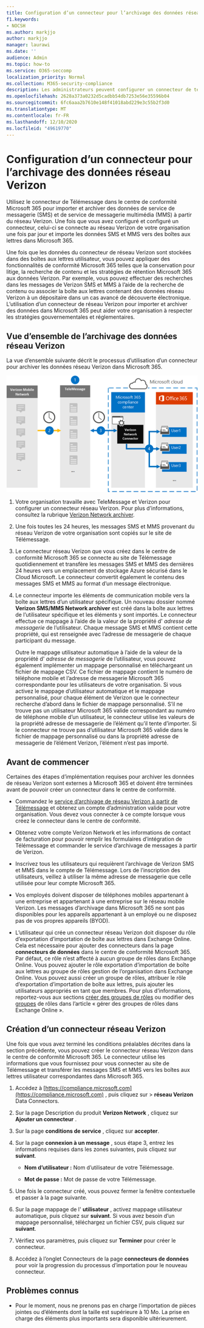 ```yaml
---
title: Configuration d’un connecteur pour l’archivage des données réseau Verizon dans Microsoft 365
f1.keywords:
- NOCSH
ms.author: markjjo
author: markjjo
manager: laurawi
ms.date: ''
audience: Admin
ms.topic: how-to
ms.service: O365-seccomp
localization_priority: Normal
ms.collection: M365-security-compliance
description: Les administrateurs peuvent configurer un connecteur de télémessage pour importer et archiver des données SMS et MMS à partir du réseau Verizon dans Microsoft 365. Cela vous permet d’archiver des données provenant de sources de données tierces dans Microsoft 365 de sorte que vous puissiez utiliser les fonctionnalités de conformité telles que la conservation légale, la recherche de contenu et les stratégies de rétention pour gérer les données tierces de votre organisation.
ms.openlocfilehash: 2628a373a0232d5cadbb54db7253e56e35596b04
ms.sourcegitcommit: 6fc6aaa2b7610e148f41018abd229e3c55b2f3d0
ms.translationtype: MT
ms.contentlocale: fr-FR
ms.lasthandoff: 12/10/2020
ms.locfileid: "49619770"
---
```

# <a name="set-up-a-connector-to-archive-verizon-network-data"></a>Configuration d’un connecteur pour l’archivage des données réseau Verizon

Utilisez le connecteur de Télémessage dans le centre de conformité Microsoft 365 pour importer et archiver des données de service de messagerie (SMS) et de service de messagerie multimédia (MMS) à partir du réseau Verizon. Une fois que vous avez configuré et configuré un connecteur, celui-ci se connecte au réseau Verizon de votre organisation une fois par jour et importe les données SMS et MMS vers des boîtes aux lettres dans Microsoft 365.

Une fois que les données du connecteur de réseau Verizon sont stockées dans des boîtes aux lettres utilisateur, vous pouvez appliquer des fonctionnalités de conformité Microsoft 365 telles que la conservation pour litige, la recherche de contenu et les stratégies de rétention Microsoft 365 aux données Verizon. Par exemple, vous pouvez effectuer des recherches dans les messages de Verizon SMS et MMS à l’aide de la recherche de contenu ou associer la boîte aux lettres contenant des données réseau Verizon à un dépositaire dans un cas avancé de découverte électronique. L’utilisation d’un connecteur de réseau Verizon pour importer et archiver des données dans Microsoft 365 peut aider votre organisation à respecter les stratégies gouvernementales et réglementaires.

## <a name="overview-of-archiving-verizon-network-data"></a>Vue d’ensemble de l’archivage des données réseau Verizon

La vue d’ensemble suivante décrit le processus d’utilisation d’un connecteur pour archiver les données réseau Verizon dans Microsoft 365.

![Flux de travail d’archivage réseau Verizon](../media/VerizonNetworkConnectorWorkflow.png)

1. Votre organisation travaille avec TeleMessage et Verizon pour configurer un connecteur réseau Verizon. Pour plus d’informations, consultez la rubrique [Verizon Network archiver](https://www.telemessage.com/office365-activation-for-verizon-network-archiver/).

2. Une fois toutes les 24 heures, les messages SMS et MMS provenant du réseau Verizon de votre organisation sont copiés sur le site de Télémessage.

3. Le connecteur réseau Verizon que vous créez dans le centre de conformité Microsoft 365 se connecte au site de Télémessage quotidiennement et transfère les messages SMS et MMS des dernières 24 heures vers un emplacement de stockage Azure sécurisé dans le Cloud Microsoft. Le connecteur convertit également le contenu des messages SMS et MMS au format d’un message électronique.

4. Le connecteur importe les éléments de communication mobile vers la boîte aux lettres d’un utilisateur spécifique. Un nouveau dossier nommé **Verizon SMS/MMS Network archiver** est créé dans la boîte aux lettres de l’utilisateur spécifique et les éléments y sont importés. Le connecteur effectue ce mappage à l’aide de la valeur de la propriété d' *adresse de messagerie* de l’utilisateur. Chaque message SMS et MMS contient cette propriété, qui est renseignée avec l’adresse de messagerie de chaque participant du message.

   Outre le mappage utilisateur automatique à l’aide de la valeur de la propriété d' *adresse de messagerie* de l’utilisateur, vous pouvez également implémenter un mappage personnalisé en téléchargeant un fichier de mappage CSV. Ce fichier de mappage contient le numéro de téléphone mobile et l’adresse de messagerie Microsoft 365 correspondante pour les utilisateurs de votre organisation. Si vous activez le mappage d’utilisateur automatique et le mappage personnalisé, pour chaque élément de Verizon que le connecteur recherche d’abord dans le fichier de mappage personnalisé. S’il ne trouve pas un utilisateur Microsoft 365 valide correspondant au numéro de téléphone mobile d’un utilisateur, le connecteur utilise les valeurs de la propriété adresse de messagerie de l’élément qu’il tente d’importer. Si le connecteur ne trouve pas d’utilisateur Microsoft 365 valide dans le fichier de mappage personnalisé ou dans la propriété adresse de messagerie de l’élément Verizon, l’élément n’est pas importé.

## <a name="before-you-begin"></a>Avant de commencer

Certaines des étapes d’implémentation requises pour archiver les données de réseau Verizon sont externes à Microsoft 365 et doivent être terminées avant de pouvoir créer un connecteur dans le centre de conformité.

- Commandez le [service d’archivage de réseau Verizon à partir de Télémessage](https://www.telemessage.com/mobile-archiver/order-mobile-archiver-for-o365) et obtenez un compte d’administration valide pour votre organisation. Vous devez vous connecter à ce compte lorsque vous créez le connecteur dans le centre de conformité.

- Obtenez votre compte Verizon Network et les informations de contact de facturation pour pouvoir remplir les formulaires d’intégration de Télémessage et commander le service d’archivage de messages à partir de Verizon.

- Inscrivez tous les utilisateurs qui requièrent l’archivage de Verizon SMS et MMS dans le compte de Télémessage. Lors de l’inscription des utilisateurs, veillez à utiliser la même adresse de messagerie que celle utilisée pour leur compte Microsoft 365.

- Vos employés doivent disposer de téléphones mobiles appartenant à une entreprise et appartenant à une entreprise sur le réseau mobile Verizon. Les messages d’archivage dans Microsoft 365 ne sont pas disponibles pour les appareils appartenant à un employé ou ne disposez pas de vos propres appareils (BYOD).

- L’utilisateur qui crée un connecteur réseau Verizon doit disposer du rôle d’exportation d’importation de boîte aux lettres dans Exchange Online. Cela est nécessaire pour ajouter des connecteurs dans la page **connecteurs de données** dans le centre de conformité Microsoft 365. Par défaut, ce rôle n’est affecté à aucun groupe de rôles dans Exchange Online. Vous pouvez ajouter le rôle exportation d’importation de boîte aux lettres au groupe de rôles gestion de l’organisation dans Exchange Online. Vous pouvez aussi créer un groupe de rôles, attribuer le rôle d’exportation d’importation de boîte aux lettres, puis ajouter les utilisateurs appropriés en tant que membres. Pour plus d’informations, reportez-vous aux sections [créer des groupes de rôles](https://docs.microsoft.com/Exchange/permissions-exo/role-groups#create-role-groups) ou modifier des [groupes](https://docs.microsoft.com/Exchange/permissions-exo/role-groups#modify-role-groups) de rôles dans l’article « gérer des groupes de rôles dans Exchange Online ».

## <a name="create-a-verizon-network-connector"></a>Création d’un connecteur réseau Verizon

Une fois que vous avez terminé les conditions préalables décrites dans la section précédente, vous pouvez créer le connecteur réseau Verizon dans le centre de conformité Microsoft 365. Le connecteur utilise les informations que vous fournissez pour vous connecter au site de Télémessage et transférer les messages SMS et MMS vers les boîtes aux lettres utilisateur correspondantes dans Microsoft 365.

1. Accédez à [https://compliance.microsoft.com](https://compliance.microsoft.com) , puis cliquez sur  >  **réseau Verizon** Data Connectors.

2. Sur la page Description du produit **Verizon Network** , cliquez sur **Ajouter un connecteur** .

3. Sur la page **conditions de service** , cliquez sur **accepter**.

4. Sur la page **connexion à un message** , sous étape 3, entrez les informations requises dans les zones suivantes, puis cliquez sur **suivant**.
  
   - **Nom d’utilisateur :** Nom d’utilisateur de votre Télémessage.

   - **Mot de passe :** Mot de passe de votre Télémessage.

5. Une fois le connecteur créé, vous pouvez fermer la fenêtre contextuelle et passer à la page suivante.

6. Sur la page mappage de l' **utilisateur** , activez mappage utilisateur automatique, puis cliquez sur **suivant**. Si vous avez besoin d’un mappage personnalisé, téléchargez un fichier CSV, puis cliquez sur **suivant**.

7. Vérifiez vos paramètres, puis cliquez sur **Terminer** pour créer le connecteur.

8. Accédez à l’onglet Connecteurs de la page **connecteurs de données** pour voir la progression du processus d’importation pour le nouveau connecteur.

## <a name="known-issues"></a>Problèmes connus

- Pour le moment, nous ne prenons pas en charge l’importation de pièces jointes ou d’éléments dont la taille est supérieure à 10 Mo. La prise en charge des éléments plus importants sera disponible ultérieurement.
